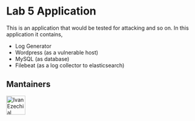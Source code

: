 # Lab 5 Application
This is an application that would be tested for attacking and so on.
In this application it contains, 
- Log Generator
- Wordpress (as a vulnerable host)
- MySQL (as database)
- Filebeat (as a log collector to elasticsearch)

## Mantainers
<p>
  <a href="https://github.com/ezeutno">
    <img width="50" src="https://avatars0.githubusercontent.com/u/32078894?s=460&v=4" alt="Ivan Ezechial Suratno">
  </a>
</p>